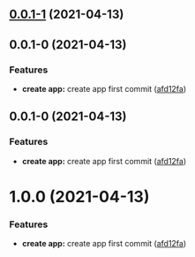 <a name="0.0.1-1"></a>
## [0.0.1-1](https://github.com/cklwblove/create-app/compare/create-app@0.0.1-0...create-app@0.0.1-1) (2021-04-13)



<a name="0.0.1-0"></a>
## 0.0.1-0 (2021-04-13)


### Features

* **create app:** create app first commit ([afd12fa](https://github.com/cklwblove/create-app/commit/afd12fa))



<a name="0.0.1-0"></a>
## 0.0.1-0 (2021-04-13)


### Features

* **create app:** create app first commit ([afd12fa](https://github.com/cklwblove/create-app/commit/afd12fa))



<a name="1.0.0"></a>
# 1.0.0 (2021-04-13)


### Features

* **create app:** create app first commit ([afd12fa](https://github.com/cklwblove/create-app/commit/afd12fa))



